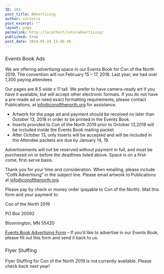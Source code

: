 ```yaml
---
ID: 103
post_title: Advertising
author: victoria
post_excerpt: ""
layout: page
permalink: http://localhost/cotn/advertising/
published: true
post_date: 2018-05-24 15:16:40
---
```

<h3></h3>
<h3></h3>
<h3><span style="font-weight: 400;">Events Book Ads</span></h3>
<span style="font-weight: 400;">We are offering advertising space in our Events Book for Con of the North 2019. The convention will run February 15 – 17, 2018. Last year, we had over 1,300 paying attendees</span>

<span style="font-weight: 400;">Our pages are 8.5 wide x 11 tall. We prefer to have camera-ready art if you have it available, but will accept other electronic formats. If you do not have a pre-made ad or need exact formatting requirements, please contact Publications, at </span><span style="font-weight: 400;">info@conofthenorth.org</span><span style="font-weight: 400;"> for assistance.</span>
<ul>
 	<li style="font-weight: 400;"><span style="font-weight: 400;">Artwork for the page ad and payment should be received no later than October 13, 2018 in order to be printed in the Events Book.</span></li>
 	<li style="font-weight: 400;"><span style="font-weight: 400;">Inserts provided to Con of the North 2019 prior to October 13,2018 will be included inside the Events Book mailing packet.</span></li>
 	<li style="font-weight: 400;"><span style="font-weight: 400;">After October 13, only Inserts will be accepted and will be included in the Attendee packets are due by January 14, 19.</span></li>
</ul>
<span style="font-weight: 400;">Advertisements will not be reserved without payment in full, and must be purchased on or before the deadlines listed above. Space is on a first-come, first-serve basis.</span>

<span style="font-weight: 400;">Thank you for your time and consideration. When emailing, please include “CotN Advertising” in the subject line. Please email artwork to Publications at </span><a href="mailto:info@conofthenorth.org"><span style="font-weight: 400;">info@conofthenorth.org</span></a><span style="font-weight: 400;">.</span>

<span style="font-weight: 400;">Please pay by check or money order (payable to Con of the North). Mail this form and your payment to:</span>

<span style="font-weight: 400;">Con of the North 2019</span>

<span style="font-weight: 400;">PO Box 20092</span>

<span style="font-weight: 400;">Bloomington, MN 55420</span>

<a href="http://conofthenorth.com/forms/adform2019.pdf"><span style="font-weight: 400;">Events Book Advertising Form</span></a><span style="font-weight: 400;"> – If you’d like to advertise in our Events Book, please fill out this form and send it back to us.</span>
<h3><span style="font-weight: 400;">Flyer Stuffing</span></h3>
<span style="font-weight: 400;">Flyer Stuffing for Con of the North 2019 is not currently available. Please check back next year!</span>